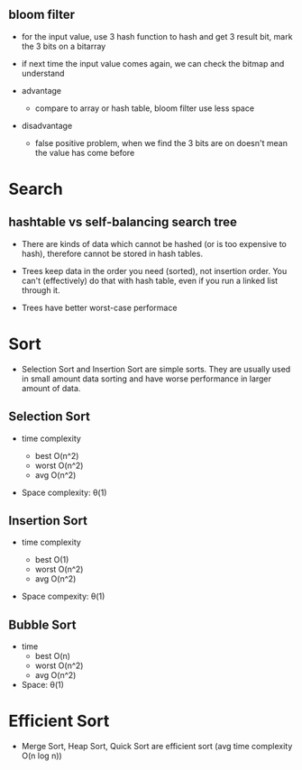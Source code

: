 ## bloom filter

* for the input value, use 3 hash function to hash and get 3 result bit, mark the 3 bits on a bitarray

* if next time the input value comes again, we can check the bitmap and understand

* advantage
    * compare to array or hash table, bloom filter use less space

* disadvantage
    * false positive problem, when we find the 3 bits are on doesn't mean the value has come before

# Search

## hashtable vs self-balancing search tree

* There are kinds of data which cannot be hashed (or is too expensive to hash), therefore cannot be stored in hash tables.

* Trees keep data in the order you need (sorted), not insertion order. You can't (effectively) do that with hash table, even if you run a linked list through it.

* Trees have better worst-case performace

# Sort

* Selection Sort and Insertion Sort are simple sorts. They are usually used in small amount data sorting and have worse performance in larger amount of data.

## Selection Sort

* time complexity
    * best  O(n^2)
    * worst O(n^2)
    * avg   O(n^2)

* Space complexity: θ(1)

## Insertion Sort

* time complexity
    * best  O(1)
    * worst O(n^2)
    * avg   O(n^2)

* Space compexity: θ(1)

## Bubble Sort

* time
    * best  O(n)
    * worst O(n^2)
    * avg   O(n^2)
* Space: θ(1)

# Efficient Sort
* Merge Sort, Heap Sort, Quick Sort are efficient sort (avg time complexity O(n log n))
